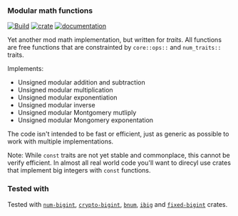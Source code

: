 ### Modular math functions

[![Build](https://github.com/kaidokert/modmath-rs/actions/workflows/rust.yaml/badge.svg)](https://github.com/kaidokert/modmath-rs/actions/workflows/rust.yaml)
[![crate](https://img.shields.io/crates/v/modmath.svg)](https://crates.io/crates/modmath)
[![documentation](https://docs.rs/modmath/badge.svg)](https://docs.rs/modmath/)

Yet another mod math implementation, but written for _traits_. All functions
are free functions that are constrainted by `core::ops::` and `num_traits::`
traits.

Implements:
- Unsigned modular addition and subtraction
- Unsigned modular multiplication
- Unsigned modular exponentiation
- Unsigned modular inverse
- Unsigned modular Montgomery mutliply
- Unsigned modular Mongomery exponentation

The code isn't intended to be fast or efficient, just as generic as possible
to work with multiple implementations.

Note: While `const` traits are not yet stable and commonplace, this cannot
be verify efficient. In almost all real world code you'll want to direcyl use
crates that implement big integers with `const` functions.

### Tested with

Tested with [`num-bigint`](https://crates.io/crates/num-bigint), [`crypto-bigint`](https://crates.io/crates/crypto-bigint), [`bnum`](https://crates.io/crates/bnum), [`ibig`](https://crates.io/crates/ibig)
and [`fixed-bigint`](https://crates.io/crates/fixed-bigint) crates.
